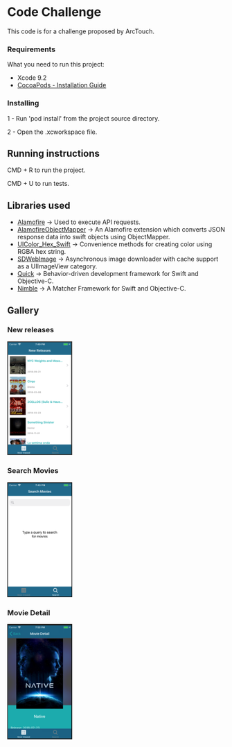 # Code Challenge

This code is for a challenge proposed by ArcTouch.

### Requirements

What you need to run this project:

* Xcode 9.2
* [CocoaPods - Installation Guide](https://guides.cocoapods.org/using/getting-started.html)

### Installing

1 - Run 'pod install' from the project source directory.

2 - Open the .xcworkspace file.

## Running instructions

CMD + R to run the project.

CMD + U to run tests.

## Libraries used
* [Alamofire](https://github.com/Alamofire/Alamofire) -> Used to execute API requests.
* [AlamofireObjectMapper](https://github.com/tristanhimmelman/AlamofireObjectMapper) -> An Alamofire extension which converts JSON response data into swift objects using ObjectMapper.
* [UIColor_Hex_Swift](https://github.com/yeahdongcn/UIColor-Hex-Swift) -> Convenience methods for creating color using RGBA hex string.
* [SDWebImage](https://github.com/rs/SDWebImage) -> Asynchronous image downloader with cache support as a UIImageView category.
* [Quick](https://github.com/Quick/Quick) -> Behavior-driven development framework for Swift and Objective-C.
* [Nimble](https://github.com/Quick/Nimble) -> A Matcher Framework for Swift and Objective-C.

## Gallery

### New releases
<p>
<img src="https://github.com/gabe351/ShowMovies/blob/develop/screenshots/Screen%20Shot%202018-08-27%20at%2019.49.09.png" width="150">
</p>

### Search Movies
<p>
<img src="https://github.com/gabe351/ShowMovies/blob/develop/screenshots/Screen%20Shot%202018-08-27%20at%2019.49.39.png" width="150">
</p>

### Movie Detail
<p>
<img src="https://github.com/gabe351/ShowMovies/blob/develop/screenshots/Screen%20Shot%202018-08-27%20at%2019.50.12.png" width="150">
</p>


